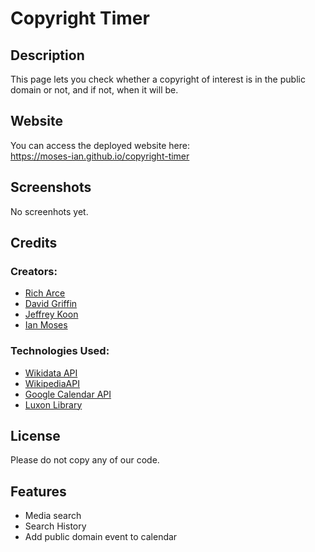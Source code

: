 # Copyright Timer

## Description

This page lets you check whether a copyright of interest is in the public domain or not, and if not, when it will be.

## Website

You can access the deployed website here:
<br>
https://moses-ian.github.io/copyright-timer

## Screenshots

No screenhots yet.

## Credits

### Creators:
* [Rich Arce](https://github.com/raarce118)
* [David Griffin](https://github.com/DavidTJGriffin)
* [Jeffrey Koon](https://github.com/OfficialBeez)
* [Ian Moses](https://github.com/Moses-Ian)

### Technologies Used:
* [Wikidata API](https://www.wikidata.org/wiki/Special:ApiSandbox)
* [WikipediaAPI](https://www.mediawiki.org/wiki/API:Main_page)
* [Google Calendar API](https://developers.google.com/calendar/api)
* [Luxon Library](https://moment.github.io/luxon/#/)


## License

Please do not copy any of our code.

## Features

* Media search 
* Search History
* Add public domain event to calendar

